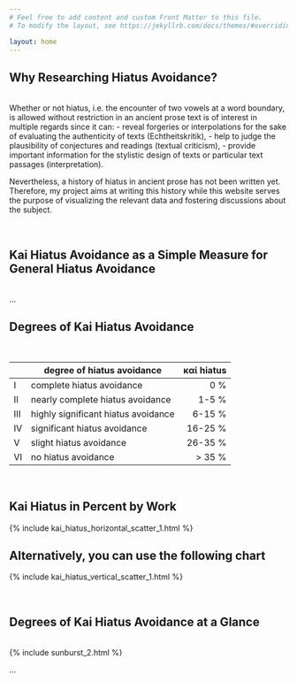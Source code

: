```yaml
---
# Feel free to add content and custom Front Matter to this file.
# To modify the layout, see https://jekyllrb.com/docs/themes/#overriding-theme-defaults

layout: home
---
```


<h2>Why Researching Hiatus Avoidance?</h2>
<br>
Whether or not hiatus, i.e. the encounter of two vowels at a word boundary, 
is allowed without restriction in an ancient prose text is of interest in multiple regards since it can: 
- reveal forgeries or interpolations for the sake of evaluating the authenticity of texts (Echtheitskritik), 
- help to judge the plausibility of conjectures and readings (textual criticism), 
- provide important information for the stylistic design of texts or 
particular text passages (interpretation). 

Nevertheless, a history of hiatus in ancient prose has not been written yet. Therefore, my project aims at writing this 
history while this website serves the purpose of visualizing the relevant data and fostering discussions about the 
subject.

<br>
<h2>Kai Hiatus Avoidance as a Simple Measure for General Hiatus Avoidance</h2>
<br>
 ...

<br>
<h2>Degrees of Kai Hiatus Avoidance</h2>
<br>

| | degree of hiatus avoidance | καί hiatus|
|-|-------------|-------:|
|I | complete hiatus avoidance |   0 % |
|II | nearly complete hiatus avoidance |   1-5 % |
|III | highly significant hiatus avoidance |   6-15 % |
|IV | significant hiatus avoidance |  16-25 %|
|V | slight hiatus avoidance | 26-35 % |
|VI| no hiatus avoidance | > 35 % |

<br>
<h2>Kai Hiatus in Percent by Work</h2>

{% include kai_hiatus_horizontal_scatter_1.html %}

<h2>Alternatively, you can use the following chart</h2>

{% include kai_hiatus_vertical_scatter_1.html %}

<br>
<h2>Degrees of Kai Hiatus Avoidance at a Glance</h2>
<br>
{% include sunburst_2.html %}



...
